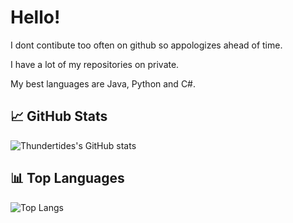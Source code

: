 # Hello!

I dont contibute too often on github so appologizes ahead of time. 

I have a lot of my repositories on private.

My best languages are Java, Python and C#.



## 📈 GitHub Stats
![Thundertides's GitHub stats](https://github-readme-stats.vercel.app/api?username=Thundertides&show_icons=true&theme=radical)

## 📊 Top Languages
![Top Langs](https://github-readme-stats.vercel.app/api/top-langs/?username=Thundertides&layout=compact&theme=radical)


<!--
**Thundertides/Thundertides** is a ✨ _special_ ✨ repository because its `README.md` (this file) appears on your GitHub profile.

Here are some ideas to get you started:

- 🔭 I’m currently working on ...
- 🌱 I’m currently learning ...
- 👯 I’m looking to collaborate on ...
- 🤔 I’m looking for help with ...
- 💬 Ask me about ...
- 📫 How to reach me: ...
- 😄 Pronouns: ...
- ⚡ Fun fact: ...
-->
